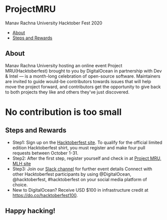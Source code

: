 # ProjectMRU
Manav Rachna University Hacktober Fest 2020

<!-- toc -->

- [About](#about)
- [Steps and Rewards](#steps-and-rewards)

<!-- tocstop -->

## About
Manav Rachna University hosting an online event Project MRU(Hacktoberfest)
brought to you by DigitalOcean in partnership with Dev & Intel — is a month-long celebration of open-source software.
Maintainers are invited to guide would-be contributors towards issues that will help move the project forward, and contributors get the opportunity to give back to both projects they like and others they've just discovered.

# No contribution is too small

## Steps and Rewards
- Step1: Sign up on the [Hacktoberfest site](https://hacktoberfest.digitalocean.com). To qualify for the official limited edition Hacktoberfest shirt, you must register and make four pull requests between October 1-31.
- Step2: After the first step, register yourself and check in at [Project MRU, MLH site](https://organize.mlh.io/participants/events/4772-project-mru-hacktober-fest)
- Step3: Join our [Slack channel](http://bit.ly/projectmru-slack) for further event details 
Connect with other Hacktoberfest participants by using @DigitalOcean, @hacktoberfest, #hacktoberfest on your social media platform of choice.
- New to DigitalOcean? Receive USD $100 in infrastructure credit at https://do.co/hacktoberfest100.

## Happy hacking!
